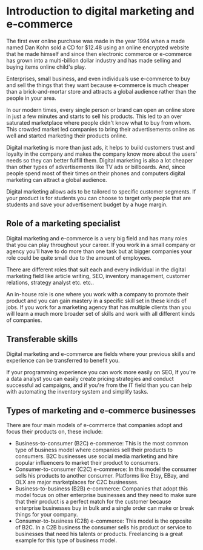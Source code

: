 # Introduction to digital marketing and e-commerce
The first ever online purchase was made in the year 1994 when a made named Dan Kohn sold a CD for $12.48 using an online encrypted website that he made himself and since then electronic commerce or e-commerce has grown into a multi-billion dollar industry and has made selling and buying items online child's play.

Enterprises, small business, and even individuals use e-commerce to buy and sell the things that they want because e-commerce is much cheaper than a brick-and-mortar store and attracts a global audience rather than the people in your area.

In our modern times, every single person or brand can open an online store in just a few minutes and starts to sell his products. This led to an over saturated marketplace where people didn't know what to buy from whom. This crowded market led companies to bring their advertisements online as well and started marketing their products online.

Digital marketing is more than just ads, it helps to build customers trust and loyalty in the company and makes the company know more about the users’ needs so they can better fulfill them. Digital marketing is also a lot cheaper than other types of advertisements like TV ads or billboards. And, since people spend most of their times on their phones and computers digital marketing can attract a global audience.

Digital marketing allows ads to be tailored to specific customer segments. If your product is for students you can choose to target only people that are students and save your advertisement budget by a huge margin.

## Role of a marketing specialist
Digital marketing and e-commerce is a very big field and has many roles that you can play throughout your career. If you work in a small company or agency you'll have to do more than one task but at bigger companies your role could be quite small due to the amount of employees.

There are different roles that suit each and every individual in the digital marketing field like article writing, SEO, inventory management, customer relations, strategy analyst etc. etc..

An in-house role is one where you work with a company to promote their product and you can gain mastery in a specific skill set in these kinds of jobs. If you work for a marketing agency that has multiple clients than you will learn a much more broader set of skills and work with all different kinds of companies.

## Transferable skills
Digital marketing and e-commerce are fields where your previous skills and experience can be transferred to benefit you.

If your programming experience you can work more easily on SEO, If you're a data analyst you can easily create pricing strategies and conduct successful ad campaigns, and if you're from the IT field than you can help with automating the inventory system and simplify tasks.

## Types of marketing and e-commerce businesses
There are four main models of e-commerce that companies adopt and focus their products on, these include:
- Business-to-consumer (B2C) e-commerce: This is the most common type of business model where companies sell their products to consumers. B2C businesses use social media marketing and hire popular influencers to market their product to consumers.
- Consumer-to-consumer (C2C) e-commerce: In this model the consumer sells his products to another consumer. Platforms like Etsy, EBay, and OLX are major marketplaces for C2C businesses.
- Business-to-business (B2B) e-commerce: Companies that adopt this model focus on other enterprise businesses and they need to make sure that their product is a perfect match for the customer because enterprise businesses buy in bulk and a single order can make or break things for your company.
- Consumer-to-business (C2B) e-commerce: This model is the opposite of B2C. In a C2B business the consumer sells his product or service to businesses that need his talents or products. Freelancing is a great example for this type of business model.